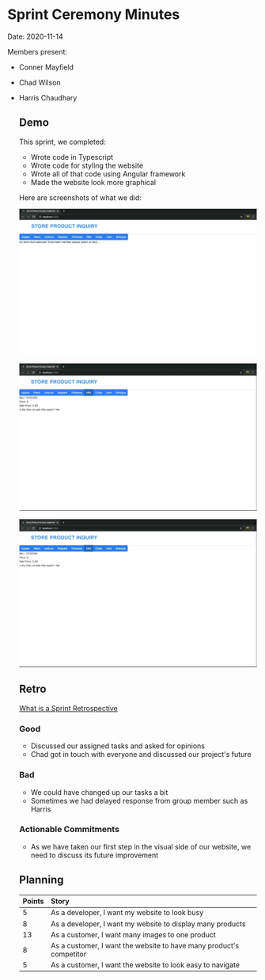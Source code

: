 # Sprint Ceremony Minutes
  
Date: 2020-11-14

Members present:

* Conner Mayfield
* Chad Wilson
* Harris Chaudhary
  
  ## Demo
  
  This sprint, we completed:
  
  * Wrote code in Typescript
  * Wrote code for styling the website
  * Wrote all of that code using Angular framework
  * Made the website look more graphical
  
  Here are screenshots of what we did:
  
  ![Demo 1](images/sprint41.png?raw=true "Demo 1")
  
  ![Demo 1](images/sprint42.png?raw=true "Demo 1")
  
  ![Demo 1](images/sprint43.png?raw=true "Demo 1")
  
  ## Retro
  
  [What is a Sprint Retrospective](https://www.scrum.org/resources/what-is-a-sprint-retrospective)
  
  ### Good
  
  * Discussed our assigned tasks and asked for opinions
  * Chad got in touch with everyone and discussed our project's future
  
  ### Bad
  
  * We could have changed up our tasks a bit 
  * Sometimes we had delayed response from group member such as Harris
  
  ### Actionable Commitments
  
  * As we have taken our first step in the visual side of our website, we need to discuss its future improvement
  
  ## Planning
  
  Points | Story
  -------|--------
  5      | As a developer, I want my website to look busy
  8      | As a developer, I want my website to display many products
  13     | As a customer, I want many images to one product
  8      | As a customer, I want the website to have many product's competitor
  5      | As a customer, I want the website to look easy to navigate
